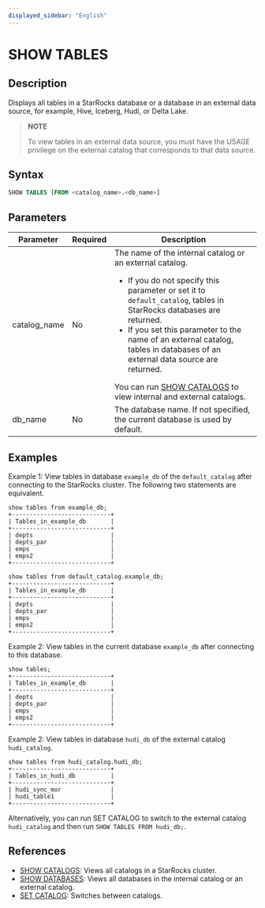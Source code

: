 ```yaml
---
displayed_sidebar: "English"
---
```


# SHOW TABLES

## Description

Displays all tables in a StarRocks database or a database in an external data source, for example, Hive, Iceberg, Hudi, or Delta Lake.

> **NOTE**
>
> To view tables in an external data source, you must have the USAGE privilege on the external catalog that corresponds to that data source.

## Syntax

```sql
SHOW TABLES [FROM <catalog_name>.<db_name>]
```

## Parameters

 **Parameter**          | **Required** | **Description**                                                     |
| ----------------- | -------- | ------------------------------------------------------------ |
| catalog_name | No       | The name of the internal catalog or an external catalog.<ul><li>If you do not specify this parameter or set it to `default_catalog`, tables in StarRocks databases are returned.</li><li>If you set this parameter to the name of an external catalog, tables in databases of an external data source are returned.</li></ul> You can run [SHOW CATALOGS](SHOW_CATALOGS.md) to view internal and external catalogs.|
| db_name | No       | The database name. If not specified, the current database is used by default. |

## Examples

Example 1: View tables in database `example_db` of the `default_catalog` after connecting to the StarRocks cluster. The following two statements are equivalent.

```plain
show tables from example_db;
+----------------------------+
| Tables_in_example_db       |
+----------------------------+
| depts                      |
| depts_par                  |
| emps                       |
| emps2                      |
+----------------------------+

show tables from default_catalog.example_db;
+----------------------------+
| Tables_in_example_db       |
+----------------------------+
| depts                      |
| depts_par                  |
| emps                       |
| emps2                      |
+----------------------------+
```

Example 2: View tables in the current database `example_db` after connecting to this database.

```plain
show tables;
+----------------------------+
| Tables_in_example_db       |
+----------------------------+
| depts                      |
| depts_par                  |
| emps                       |
| emps2                      |
+----------------------------+
```

Example 2: View tables in database `hudi_db` of the external catalog `hudi_catalog`.

```plain
show tables from hudi_catalog.hudi_db;
+----------------------------+
| Tables_in_hudi_db          |
+----------------------------+
| hudi_sync_mor              |
| hudi_table1                |
+----------------------------+
```

Alternatively, you can run SET CATALOG to switch to the external catalog `hudi_catalog` and then run `SHOW TABLES FROM hudi_db;`.

## References

- [SHOW CATALOGS](SHOW_CATALOGS.md): Views all catalogs in a StarRocks cluster.
- [SHOW DATABASES](SHOW_DATABASES.md): Views all databases in the internal catalog or an external catalog.
- [SET CATALOG](../data-definition/SET_CATALOG.md): Switches between catalogs.
